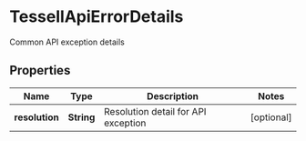 

# TessellApiErrorDetails

Common API exception details

## Properties

Name | Type | Description | Notes
------------ | ------------- | ------------- | -------------
**resolution** | **String** | Resolution detail for API exception |  [optional]



